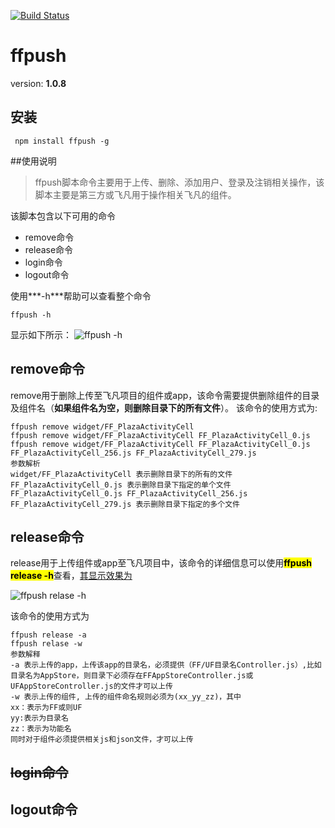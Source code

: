 [![Build Status](https://travis-ci.org/FFATAP/ffpush.svg?branch=master)](https://travis-ci.org/FFATAP/ffpush)
# ffpush
version: **1.0.8**

## 安装
```
 npm install ffpush -g 
```

<!--e<sup>pi</sup>
<u>这个功能也不错</u>-->
##使用说明
> ffpush脚本命令主要用于上传、删除、添加用户、登录及注销相关操作，该脚本主要是第三方或飞凡用于操作相关飞凡的组件。

该脚本包含以下可用的命令

* remove命令
* release命令
* login命令
* logout命令

使用***-h***帮助可以查看整个命令
```
ffpush -h
```
显示如下所示：
![ffpush -h](http://junhg521.github.io/JSSource/ffpush/ffpush.png)


## remove命令
remove用于删除上传至飞凡项目的组件或app，该命令需要提供删除组件的目录及组件名（**如果组件名为空，则删除目录下的所有文件**）。
该命令的使用方式为:

```
ffpush remove widget/FF_PlazaActivityCell
ffpush remove widget/FF_PlazaActivityCell FF_PlazaActivityCell_0.js
ffpush remove widget/FF_PlazaActivityCell FF_PlazaActivityCell_0.js FF_PlazaActivityCell_256.js FF_PlazaActivityCell_279.js
参数解析
widget/FF_PlazaActivityCell 表示删除目录下的所有的文件
FF_PlazaActivityCell_0.js 表示删除目录下指定的单个文件
FF_PlazaActivityCell_0.js FF_PlazaActivityCell_256.js FF_PlazaActivityCell_279.js 表示删除目录下指定的多个文件
```
## release命令
release用于上传组件或app至飞凡项目中，该命令的详细信息可以使用<mark>**ffpush release -h**</mark>查看，<u>其显示效果为</u>

![ffpush relase -h](http://junhg521.github.io/JSSource/ffpush/release.png)

该命令的使用方式为

```
ffpush release -a
ffpush relase -w
参数解释
-a 表示上传的app，上传该app的目录名，必须提供（FF/UF目录名Controller.js）,比如目录名为AppStore，则目录下必须存在FFAppStoreController.js或UFAppStoreController.js的文件才可以上传
-w 表示上传的组件, 上传的组件命名规则必须为(xx_yy_zz)，其中
xx：表示为FF或则UF
yy:表示为目录名
zz：表示为功能名
同时对于组件必须提供相关js和json文件，才可以上传
```
## <del>login命令</del>
## logout命令


 